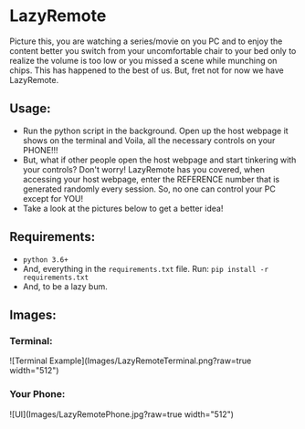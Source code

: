 # LazyRemote

Picture this, you are watching a series/movie on you PC and to enjoy the content better you switch from your uncomfortable chair to your bed only to realize the volume is too low or you missed a scene while munching on chips. This has happened to the best of us. But, fret not for now we have LazyRemote.

## Usage:

- Run the python script in the background. Open up the host webpage it shows on the terminal and Voila, all the necessary controls on your PHONE!!!
- But, what if other people open the host webpage and start tinkering with your controls? Don't worry! LazyRemote has you covered, when accessing your host webpage, enter the REFERENCE number that is generated randomly every session. So, no one can control your PC except for YOU!
- Take a look at the pictures below to get a better idea!

## Requirements:

- `python 3.6+`
- And, everything in the `requirements.txt` file. Run: `pip install -r requirements.txt`
- And, to be a lazy bum.

## Images:

### Terminal:

![Terminal Example](Images/LazyRemoteTerminal.png?raw=true width="512")

### Your Phone:

![UI](Images/LazyRemotePhone.jpg?raw=true width="512")
